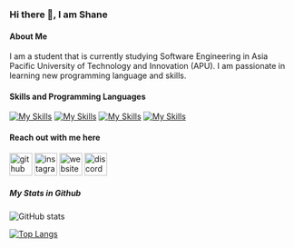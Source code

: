 ### Hi there 👋, I am Shane
#### About Me

I am a student that is currently studying Software Engineering in Asia Pacific University of Technology and Innovation (APU).
I am passionate in learning new programming language and skills.

#### Skills and Programming Languages
[![My Skills](https://skillicons.dev/icons?i=java&theme=light)](https://www.java.com/en/)
[![My Skills](https://skillicons.dev/icons?i=php&theme=light)](https://www.php.net)
[![My Skills](https://skillicons.dev/icons?i=html&theme=light)](https://developer.mozilla.org/en-US/docs/Web/HTML)
[![My Skills](https://skillicons.dev/icons?i=py&theme=light)](https://www.python.org)

#### Reach out with me here

[<img src='https://skillicons.dev/icons?i=github&theme=light' alt='github' height='40'>](https://github.com/Shaneloong)  [<img src='https://skillicons.dev/icons?i=instagram&theme=light' alt='instagram' height='40'>](https://www.instagram.com/shane_loong/)  [<img src='https://skillicons.dev/icons?i=gcp&theme=light' alt='website' height='40'>](shane-keeper.heroku-app.com)  [<img src='https://skillicons.dev/icons?i=discord&theme=light' alt='discord' height='40'>](https://discordapp.com/users/689856418362425426/) 

##### My Stats in Github

![GitHub stats](https://github-readme-stats.vercel.app/api?username=Shaneloong&show_icons=true&count_private=true)

[![Top Langs](https://github-readme-stats.vercel.app/api/top-langs/?username=Shaneloong)](https://github.com/anuraghazra/github-readme-stats)
